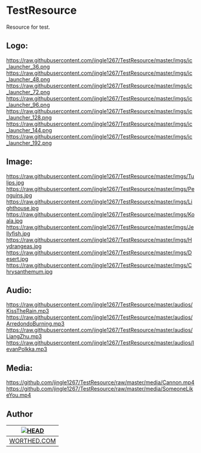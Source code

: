 TestResource
============

Resource for test.


Logo:
-------

https://raw.githubusercontent.com/jingle1267/TestResource/master/imgs/ic_launcher_36.png
https://raw.githubusercontent.com/jingle1267/TestResource/master/imgs/ic_launcher_48.png
https://raw.githubusercontent.com/jingle1267/TestResource/master/imgs/ic_launcher_72.png
https://raw.githubusercontent.com/jingle1267/TestResource/master/imgs/ic_launcher_96.png
https://raw.githubusercontent.com/jingle1267/TestResource/master/imgs/ic_launcher_128.png
https://raw.githubusercontent.com/jingle1267/TestResource/master/imgs/ic_launcher_144.png
https://raw.githubusercontent.com/jingle1267/TestResource/master/imgs/ic_launcher_192.png


Image:
-------

https://raw.githubusercontent.com/jingle1267/TestResource/master/imgs/Tulips.jpg
https://raw.githubusercontent.com/jingle1267/TestResource/master/imgs/Penguins.jpg
https://raw.githubusercontent.com/jingle1267/TestResource/master/imgs/Lighthouse.jpg
https://raw.githubusercontent.com/jingle1267/TestResource/master/imgs/Koala.jpg
https://raw.githubusercontent.com/jingle1267/TestResource/master/imgs/Jellyfish.jpg
https://raw.githubusercontent.com/jingle1267/TestResource/master/imgs/Hydrangeas.jpg
https://raw.githubusercontent.com/jingle1267/TestResource/master/imgs/Desert.jpg
https://raw.githubusercontent.com/jingle1267/TestResource/master/imgs/Chrysanthemum.jpg


Audio:
-------

https://raw.githubusercontent.com/jingle1267/TestResource/master/audios/KissTheRain.mp3
https://raw.githubusercontent.com/jingle1267/TestResource/master/audios/ArredondoBurning.mp3
https://raw.githubusercontent.com/jingle1267/TestResource/master/audios/LiangZhu.mp3
https://raw.githubusercontent.com/jingle1267/TestResource/master/audios/IevanPolkka.mp3


Media:
------
https://github.com/jingle1267/TestResource/raw/master/media/Cannon.mp4
https://github.com/jingle1267/TestResource/raw/master/media/SomeoneLikeYou.mp4

Author
------
| [![HEAD](https://avatars3.githubusercontent.com/u/128755?s=70)](http://worthed.com "Visit worthed.com") |
|---|
| [WORTHED.COM](http://worthed.com) |
